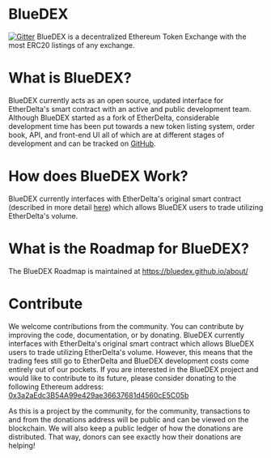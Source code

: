 # BlueDEX
[![Gitter](https://badges.gitter.im/bluedex-github-io/Lobby.svg)](https://gitter.im/bluedex-github-io/Lobby?utm_source=badge&utm_medium=badge&utm_campaign=pr-badge&utm_content=badge)
BlueDEX is a decentralized Ethereum Token Exchange with the most ERC20 listings of any exchange.


# What is BlueDEX?
BlueDEX currently acts as an open source, updated interface for EtherDelta's smart contract with an active and public development team. Although BlueDEX started as a fork of EtherDelta, considerable development time has been put towards a new token listing system, order book, API, and front-end UI all of which are at different stages of development and can be tracked on [GitHub](https://github.com/bluedex/). 


# How does BlueDEX Work?
BlueDEX currently interfaces with EtherDelta's original smart contract (described in more detail [here](https://www.reddit.com/r/EtherDelta/comments/6kdiyl/smart_contract_overview/)) which allows BlueDEX users to trade utilizing EtherDelta's volume.


# What is the Roadmap for BlueDEX?
The BlueDEX Roadmap is maintained at https://bluedex.github.io/about/


# Contribute
We welcome contributions from the community. You can contribute by improving the code, documentation, or by donating. 
BlueDEX currently interfaces with EtherDelta's original smart contract which allows BlueDEX users to trade utilizing EtherDelta's volume. However, this means that the trading fees still go to EtherDelta and BlueDEX development costs come entirely out of our pockets. If you are interested in the BlueDEX project and would like to contribute to its future, please consider donating to the following Ethereum address: <a href="https://etherscan.io/address/0x3a2aEdc3B54A99e429ae36637681d4560cE5C05b">0x3a2aEdc3B54A99e429ae36637681d4560cE5C05b</a>

As this is a project by the community, for the community, transactions to and from the donations address will be public and can be viewed on the blockchain. We will also keep a public ledger of how the donations are distributed. That way, donors can see exactly how their donations are helping!